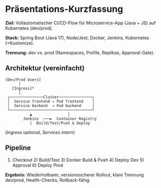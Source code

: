 # Präsentations-Kurzfassung

**Ziel:** Vollautomatischer CI/CD-Flow für Microservice-App (Java + JS) auf Kubernetes (dev/prod).

**Stack:** Spring Boot (Java 17), Node/Jest, Docker, Jenkins, Kubernetes (+Kustomize).

**Trennung:** dev vs. prod (Namespaces, Profile, Replikas, Approval-Gate).

## Architektur (vereinfacht)
```
[Dev/Prod Users] 
      │
   [Ingress]* 
      │
 ┌───────────────Cluster───────────────┐
 │  Service frontend → Pod frontend    │
 │  Service backend  → Pod backend     │
 └─────────────────────────────────────┘
           ▲                │
        Jenkins  ───►  Container Registry
           │  Build/Test/Push & Deploy
```
(*Ingress optional, Services intern*)

## Pipeline
1) Checkout  2) Build/Test  3) Docker Build & Push  4) Deploy Dev  5) Approval  6) Deploy Prod

**Ergebnis:** Wiederholbarer, versionssicherer Rollout, klare Trennung dev/prod, Health-Checks, Rollback-fähig.
